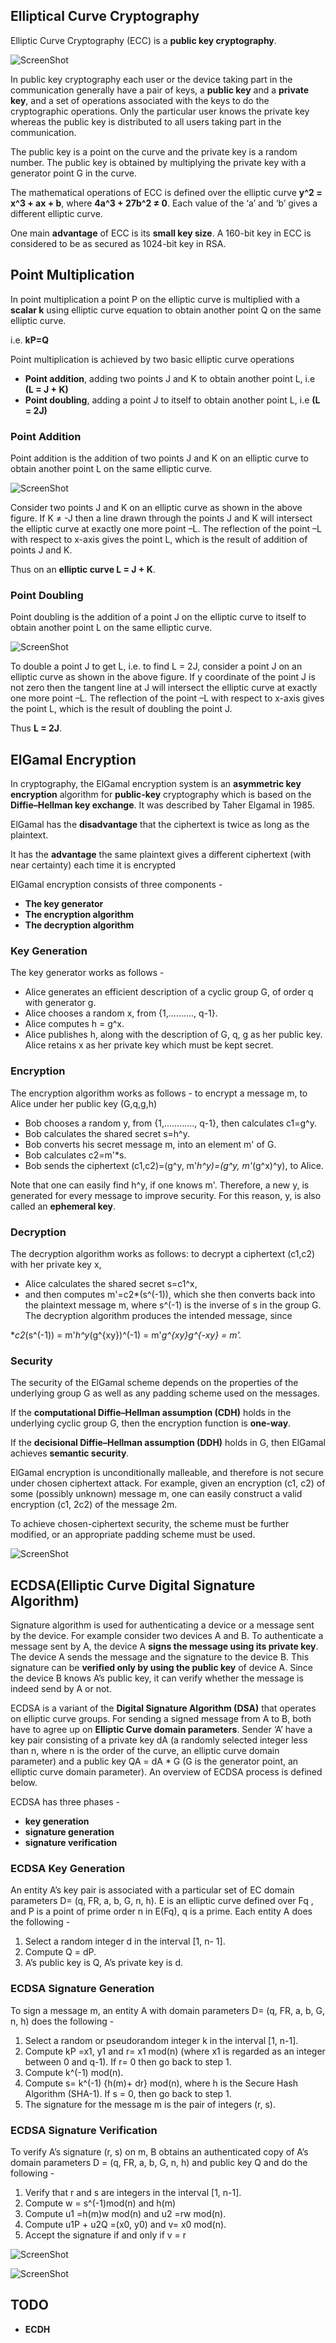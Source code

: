 ## Elliptical Curve Cryptography


Elliptic Curve Cryptography (ECC) is a **public key cryptography**. 

![ScreenShot](/images/publickey.png)

In public key cryptography each user or the device taking part in the communication generally have a pair of keys, a **public key** and a **private key**, and a set of operations associated with the keys to do the cryptographic operations. Only the particular user knows the private key whereas the public key is distributed to all users taking part in the communication.

The public key is a point on the curve and the private key is a random number. The public key is obtained by multiplying the private key with a generator point G in the curve.

The mathematical operations of ECC is defined over the elliptic curve **y^2 = x^3 + ax + b**, where **4a^3 + 27b^2 ≠ 0**. Each value of the ‘a’ and ‘b’ gives a different elliptic curve.

One main **advantage** of ECC is its **small key size**. A 160-bit key in ECC is considered to be as secured as 1024-bit key in RSA.


## Point Multiplication

In point multiplication a point P on the elliptic curve is multiplied with a **scalar k** using elliptic curve equation to obtain another point Q on the same elliptic curve.

i.e. **kP=Q**

Point multiplication is achieved by two basic elliptic curve operations
*  **Point addition**, adding two points J and K to obtain another point L, i.e  **(L = J + K)**
* **Point doubling**, adding a point J to itself to obtain another point L, i.e **(L = 2J)**


### Point Addition

Point addition is the addition of two points J and K on an elliptic curve to obtain another point L on the same elliptic curve.

![ScreenShot](/images/pointadd.png)

Consider two points J and K on an elliptic curve as shown in the above figure. If K ≠ -J then a line drawn through the points J and K will intersect the elliptic curve at exactly one more point –L. The reflection of the point –L with respect to x-axis gives the point L, which is the result of addition of points J and K.

Thus on an **elliptic curve L = J + K**.


### Point Doubling

Point doubling is the addition of a point J on the elliptic curve to itself to obtain another point L on the same elliptic curve.

![ScreenShot](/images/pointmult.png)

To double a point J to get L, i.e. to find L = 2J, consider a point J on an elliptic curve as shown in the above figure. If y coordinate of the point J is not zero then the tangent line at J will intersect the elliptic curve at exactly one more point –L. The reflection of the point –L with respect to x-axis gives the point L, which is the result of doubling the point J.

Thus **L = 2J**.


## ElGamal Encryption

In cryptography, the ElGamal encryption system is an **asymmetric key encryption** algorithm for **public-key** cryptography which is based on the **Diffie–Hellman key exchange**. It was described by Taher Elgamal in 1985.

ElGamal has the **disadvantage** that the ciphertext is twice as long as the plaintext.

It has the **advantage** the same plaintext gives a different ciphertext (with near certainty) each time it is encrypted

ElGamal encryption consists of three components -

* **The key generator**
* **The encryption algorithm**
* **The decryption algorithm**


### Key Generation

The key generator works as follows -

* Alice generates an efficient description of a cyclic group G, of order q with generator g.
* Alice chooses a random x, from {1,.........., q-1}.
* Alice computes h = g^x.
* Alice publishes h, along with the description of G, q, g as her public key. Alice retains x as her private key which must be kept secret.


### Encryption

The encryption algorithm works as follows - to encrypt a message m, to Alice under her public key (G,q,g,h)

* Bob chooses a random y, from {1,............, q-1}, then calculates c1=g^y.
* Bob calculates the shared secret s=h^y.
* Bob converts his secret message m, into an element m' of G.
* Bob calculates c2=m'*s.
* Bob sends the ciphertext (c1,c2)=(g^y, m'*h^y)=(g^y, m'*(g^x)^y), to Alice.

Note that one can easily find h^y, if one knows m'.
Therefore, a new y, is generated for every message to improve security. For this reason, y, is also called an **ephemeral key**.


### Decryption

The decryption algorithm works as follows: to decrypt a ciphertext (c1,c2) with her private key x,

* Alice calculates the shared secret s=c1^x,
* and then computes m'=c2*(s^(-1)), which she then converts back into the plaintext message m, where s^(-1) is the inverse of s in the group G.
The decryption algorithm produces the intended message, since

**c2*(s^(-1)) = m'*h^y*(g^{xy})^(-1) = m'*g^{xy}*g^{-xy} = m'.**


### Security

The security of the ElGamal scheme depends on the properties of the underlying group G as well as any padding scheme used on the messages.

If the **computational Diffie–Hellman assumption (CDH)** holds in the underlying cyclic group G, then the encryption function is **one-way**.

If the **decisional Diffie–Hellman assumption (DDH)** holds in G, then ElGamal achieves **semantic security**.

ElGamal encryption is unconditionally malleable, and therefore is not secure under chosen ciphertext attack. For example, given an encryption (c1, c2) of some (possibly unknown) message m, one can easily construct a valid encryption (c1, 2c2) of the message 2m.

To achieve chosen-ciphertext security, the scheme must be further modified, or an appropriate padding scheme must be used.



![ScreenShot](/images/elgamal.png)



## ECDSA(Elliptic Curve Digital Signature Algorithm)

Signature algorithm is used for authenticating a device or a message sent by the device. For example consider two devices A and B. To authenticate a message sent by A, the device A **signs the message using its private key**. The device A sends the message and the signature to the device B. This signature can be **verified only by using the public key** of device A. Since the device B knows A’s public key, it can verify whether the message is indeed send by A or not.

ECDSA is a variant of the **Digital Signature Algorithm (DSA)** that operates on elliptic curve groups. For sending a signed message from A to B, both have to agree up on **Elliptic Curve domain parameters**. Sender ‘A’ have a key pair consisting of a private key dA (a randomly selected integer less than n, where n is the order of the curve, an elliptic curve domain parameter) and a public key QA = dA * G (G is the generator point, an elliptic curve domain parameter). An overview of ECDSA process is defined below.

ECDSA has three phases -
* **key generation**
* **signature generation**
* **signature verification**


### ECDSA Key Generation

An entity A’s key pair is associated with a particular set of EC domain parameters D= (q, FR, a, b, G, n, h). E is an elliptic curve defined over Fq , and P is a point of prime order n in E(Fq), q is a prime. Each entity A does the following -

1. Select a random integer d in the interval [1, n- 1]. 
2. Compute Q = dP.
3. A’s public key is Q, A’s private key is d.


### ECDSA Signature Generation

To sign a message m, an entity A with domain parameters D= (q,
FR, a, b, G, n, h) does the following -

1. Select a random or pseudorandom integer k in the interval [1, n-1].
2. Compute kP =x1, y1 and r= x1 mod(n) (where x1 is regarded as an integer between 0 and q-1). If r= 0 then go back to step 1.
3. Compute k^(-1) mod(n).
4. Compute s= k^(-1) {h(m)+ dr} mod(n), where h is the Secure Hash Algorithm (SHA-1). If s = 0, then go back to step 1.
5. The signature for the message m is the pair of integers (r, s).


### ECDSA Signature Verification

To verify A’s signature (r, s) on m, B obtains an authenticated copy of A’s domain parameters D = (q, FR, a, b, G, n, h) and public key Q and do the following -

1. Verify that r and s are integers in the interval [1, n-1].
2. Compute w = s^(-1)mod(n) and h(m)
3. Compute u1 =h(m)w mod(n) and u2 =rw mod(n).
4. Compute u1P + u2Q =(x0, y0) and v= x0 mod(n).
5. Accept the signature if and only if v = r


![ScreenShot](/images/siggen.png)


![ScreenShot](/images/sigver.png)



## TODO


* **ECDH**
